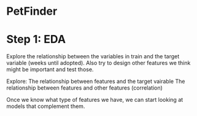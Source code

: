# PetFinder

# Step 1: EDA
Explore the relationship between the variables in train and the target variable (weeks until adopted). Also try to design other features we think might be important and test those.

Explore:
The relationship between features and the target vairable
The relationship between features and other features (correlation)

Once we know what type of features we have, we can start looking at models that complement them.

